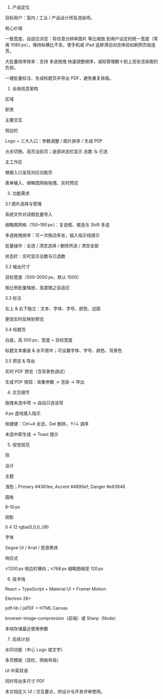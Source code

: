 1. 产品定位

目标用户：室内 / 工业 / 产品设计师及渲染师。

核心价值

一致宽度，自适应浏览：将任意分辨率图片 等比缩放 到用户设定的统一宽度（常用 1080 px），保持纵横比不变，使手机或 iPad 竖屏滑动浏览体验如刷网页般连贯。

大批量排序效率：支持 多选拖拽 快速调整顺序，减轻管理数十到上百张渲染图的负担。

一键批量标注、生成标题页并导出 PDF，避免重复排版。

2. 全局信息架构

区域

职责

主要交互

侧边栏

Logo + 三大入口：参数调整 / 图片排序 / 生成 PDF

点击切换，高亮当前页；底部状态栏显示 总数 与 已选

主工作区

根据入口呈现对应功能页

表单输入、缩略图网格拖拽、实时预览

3. 功能需求

3.1 图片选择与管理

系统文件对话框批量导入

缩略图网格（150–190 px）：复选框、框选与 Shift 多选

多选拖拽排序：可一次拖动多张，插入指示线提示

批量操作：全选 / 清空选择 / 删除所选 / 清空全部

状态栏：实时显示总数与已选数

3.2 输出尺寸

目标宽度（500–3000 px，默认 1000）

按比例批量缩放，高度随之自适应

3.3 标注

左上 & 右下独立：文本、字体、字号、颜色、边距

更改实时反映到预览

3.4 标题页

白底，高 500 px，宽度 = 目标宽度

标题文本垂直 & 水平居中；可设置字体、字号、颜色、背景色

3.5 预览 & 导出

实时 PDF 预览（含背景色调试）

生成 PDF 按钮：收集参数 → 渲染 → 导出

4. 交互细节

拖拽未选中项 → 自动只选该项

4 px 虚线插入指示

快捷键：Ctrl+A 全选，Del 删除，↑/↓ 调序

未选中即生成 → Toast 提示

5. 视觉规范

项

设计

主题

浅色；Primary #4361ee; Accent #4895ef; Danger #e63946

圆角

8–10 px

阴影

0 4 12 rgba(0,0,0,.08)

字体

Segoe UI / Arial / 思源黑体

响应式

≤1200 px 侧边栏横向；≤768 px 缩略图缩至 120 px

6. 技术栈

React + TypeScript + Material UI + Framer Motion

Electron 28+

pdf-lib / jsPDF + HTML Canvas

browser-image-compression（前端）或 Sharp（Node）

本地存储最近使用参数

7. 后续计划

水印功能（中心 Logo 或文字）

多页模板（双栏、网格布局）

UI 中英双语

同时导出多尺寸 PDF

本文档定义 UI / 交互要点，供设计与开发评审使用。

